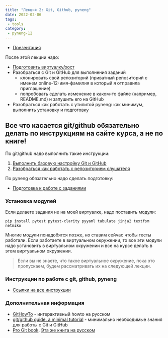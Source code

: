 ```yaml
---
title: "Лекция 2: Git, Github, pyneng"
date: 2022-02-06
tags:
 - tools
category:
 - pyneng-12
---
```


* [Презентация](https://github.com/pyneng/all-pyneng-slides/blob/main/pyneng/02_course_tools.md)

После этой лекции надо:

* [Подготовить виртуалку/хост](https://pyneng.github.io/docs/course-vm/)
* Разобраться с Git и GitHub для выполнения заданий
  * клонировать свой репозиторий (приватный репозиторий с именем online-12-имя-фамилия в который я отправила приглашение)
  * попробовать сделать изменение в каком-то файле (например, README.md) и запушить его на GitHub
* Разобраться как работать с утилитой pyneng: как минимум, выполнить установку и подготовку

## Все что касается git/github обязательно делать по инструкциям на сайте курса, а не по книге!

По git/github надо выполнить такие инструкции:

1. [Выполнить базовую настройку Git и GitHub](https://pyneng.github.io/docs/git-github-setup/)
2. [Разобраться как работать с репозиторием слушателя](https://pyneng.github.io/docs/git-github/)

По pyneng обязательно надо сделать подготовку:

* [Подготовка к работе с заданиями](https://pyneng.github.io/docs/pyneng-prepare/)

### Установка модулей

Если делаете задания не на моей виртуалке, надо поставить модули:
```
pip install pytest pytest-clarity pyyaml tabulate jinja2 textfsm netmiko
```

Многие модули понадобятся позже, но ставим сейчас чтобы тесты работали.
Если работаете в виртуальном окружении, то все эти модули
надо установить в виртуальном окружении
и все на курсе делать в этом виртуальном окружении.

> Если вы не знаете, что такое виртуальное окружение, пока это пропускаем, будем рассматривать их на следующей лекции.

### Инструкции по работе с git, github, pyneng

* [Ссылки на все инструкции](https://pyneng.github.io/docs/git-github-course/)


### Дополнительная информация

* [GitHowTo](https://githowto.com/ru) - интерактивный howto на русском
* [git/github guide. a minimal tutorial](http://kbroman.org/github_tutorial/) - минимально необходимые знания для работы с Git и GitHub
* [Pro Git book](https://git-scm.com/book/en/v2/). [Эта же книга на русском](https://git-scm.com/book/ru/v2)


